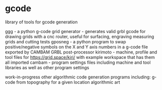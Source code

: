 # gcode
library of tools for gcode generation

ggg - a python g-code grid generator - generates valid grbl gcode for drawing grids with a cnc router, useful for surfacing, engraving measuring grids and cutting tests
gposneg - a python program to swap positive/negative symbols on the X and Y axis numbers in a g-code file exported by CAMBAM GRBL post-processor
kirimoto - machine, profile and tool files for https://grid.space/kiri/ with example workspace that has them all imported
cambam - program settings files including machine and tool libraries as well as other program settings

work-in-progress
other algorithmic code generation programs including:
g-code from topography for a given location
algorithmic art